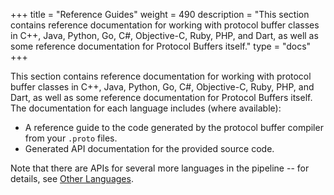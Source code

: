 +++
title = "Reference Guides"
weight = 490
description = "This section contains reference documentation for working with protocol buffer classes in C++, Java, Python, Go, C#, Objective-C, Ruby, PHP, and Dart, as well as some reference documentation for Protocol Buffers itself."
type = "docs"
+++

This section contains reference documentation for working with protocol buffer
classes in C++, Java, Python, Go, C\#, Objective-C, Ruby, PHP, and Dart, as well
as some reference documentation for Protocol Buffers itself. The documentation
for each language includes (where available):

-   A reference guide to the code generated by the protocol buffer compiler from
    your `.proto` files.
-   Generated API documentation for the provided source code.

Note that there are APIs for several more languages in the pipeline -- for
details, see [Other Languages](/reference/other).

